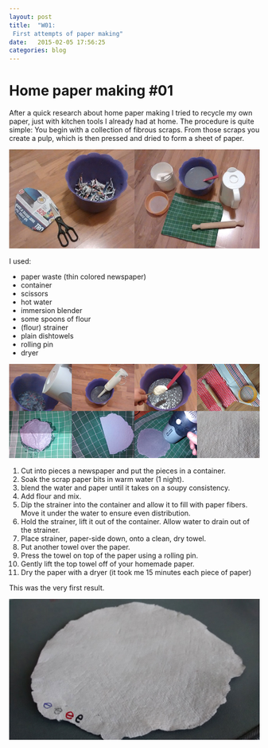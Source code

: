 ```yaml
---
layout: post
title:  "W01:
 First attempts of paper making"
date:   2015-02-05 17:56:25
categories: blog
---
```



# Home paper making #01

After a quick research about home paper making I tried to recycle my own paper, just with kitchen tools I already had at home. The procedure is quite simple:
You begin with a collection of fibrous scraps. From those scraps you create a pulp, which is then pressed and dried to form a sheet of paper. 

![01](/img/week-01-02/04.jpg)

I used:

-  paper waste (thin colored newspaper)
-  container 
-  scissors
-  hot water
-  immersion blender
-  some spoons of flour
-  (flour) strainer
-  plain dishtowels
-  rolling pin
-  dryer

![02](/img/week-01-02/05.jpg)

1. Cut into pieces a newspaper and put the pieces in a container.
2. Soak the scrap paper bits in warm water (1 night).
3. blend the water and paper until it takes on a soupy consistency.
4. Add flour and mix.
5. Dip the strainer into the container and allow it to fill with paper fibers. Move it under the water to ensure even distribution.
6. Hold the strainer, lift it out of the container. Allow water to drain out of the strainer. 
7. Place strainer, paper-side down, onto a clean, dry towel.
8. Put another towel over the paper.
9. Press the towel on top of the paper using a rolling pin.
10. Gently lift the top towel off of your homemade paper.
11. Dry the paper with a dryer (it took me 15 minutes each piece of paper)

This was the very first result.

![03](/img/week-01-02/01.jpg)


